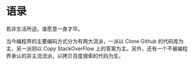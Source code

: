 # 语录

若非生活所迫，谁愿意一身才华。

当今编程界的主要编码方式分为有两大流派，一派以 Clone Github 的代码库为主，另一派则以 Copy StackOverFlow 上的答案为主。另外，还有一个不被编程界承认的非主流流派，以拷贝百度搜索的代码为生。 ​​​​
